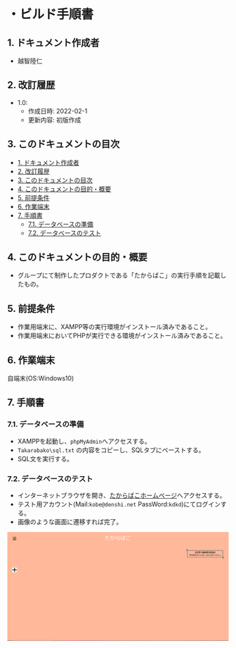 <!-- omit in toc -->
# ・ビルド手順書 
 
 <a id="sec1"></a>

## 1. ドキュメント作成者

-  越智陸仁

<a id="sec2"></a>

## 2. 改訂履歴

- 1.0:
  - 作成日時: 2022-02-1
  - 更新内容: 初版作成

<a id="sec3"></a>

## 3. このドキュメントの目次

- [1. ドキュメント作成者](#1-ドキュメント作成者)
- [2. 改訂履歴](#2-改訂履歴)
- [3. このドキュメントの目次](#3-このドキュメントの目次)
- [4. このドキュメントの目的・概要](#4-このドキュメントの目的概要)
- [5. 前提条件](#5-前提条件)
- [6. 作業端末](#6-作業端末)
- [7. 手順書](#7-手順書)
  - [7.1. データベースの準備](#71-データベースの準備)
  - [7.2. データベースのテスト](#72-データベースのテスト)

<a id="sec4"></a>

## 4. このドキュメントの目的・概要

- グループにて制作したプロダクトである「たからばこ」の実行手順を記載したもの。

<a id="sec5"></a>

## 5. 前提条件

- 作業用端末に、XAMPP等の実行環境がインストール済みであること。
- 作業用端末においてPHPが実行できる環境がインストール済みであること。

<a id="sec6"></a>

## 6. 作業端末

自端末(OS:Windows10)

<a id="sec7"></a>

## 7. 手順書

### 7.1. データベースの準備

- XAMPPを起動し、`phpMyAdmin`へアクセスする。
- `Takarabako\sql.txt` の内容をコピーし、SQLタブにペーストする。
- SQL文を実行する。

### 7.2. データベースのテスト

- インターネットブラウザを開き、[たからばこホームページ](http://localhost/Takarabako/HP.php)へアクセスする。
- テスト用アカウント(Mail:`kobe@denshi.net` PassWord:`kdkd`)にてログインする。
- 画像のような画面に遷移すれば完了。
<div align="center">
  <img src="img/home.png" alt="image" title="Demo1">
</div>